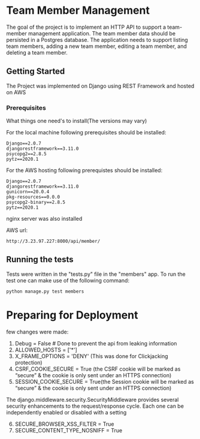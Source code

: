 # Team Member Management

The goal of the project is to implement an HTTP API to support a team-member management
application. The team member data should be persisted in a Postgres database. The application
needs to support listing team members, adding a new team member, editing a team member,
and deleting a team member.

## Getting Started

The Project was implemented on Django using REST Framework and hosted on AWS

### Prerequisites

What things one need's to install(The versions may vary)

For the local machine following prerequisites should be installed:

```
Django==2.0.7
djangorestframework==3.11.0
psycopg2==2.8.5
pytz==2020.1
```

For the AWS hosting following prerequistes should be installed:

```
Django==2.0.7
djangorestframework==3.11.0
gunicorn==20.0.4
pkg-resources==0.0.0
psycopg2-binary==2.8.5
pytz==2020.1
```
nginx server was also installed

AWS url:
```
http://3.23.97.227:8000/api/member/
```

## Running the tests

Tests were written in the "tests.py" file in the "members" app. To run the test one can make use of the following command:
```
python manage.py test members
```

# Preparing for Deployment
few changes were made:
1. Debug = False # Done to prevent the api from leaking information
2. ALLOWED_HOSTS = ['*']
3. X_FRAME_OPTIONS = 'DENY' (This was done for Clickjacking protection)
4. CSRF_COOKIE_SECURE = True (the CSRF cookie will be marked as “secure” & the cookie is only sent under an HTTPS connection) 
5. SESSION_COOKIE_SECURE = True(the Session cookie will be marked as “secure” & the cookie is only sent under an HTTPS connection)

The django.middleware.security.SecurityMiddleware provides several security enhancements to the request/response cycle. Each one can be independently enabled or disabled with a setting

6. SECURE_BROWSER_XSS_FILTER = True
7. SECURE_CONTENT_TYPE_NOSNIFF = True

